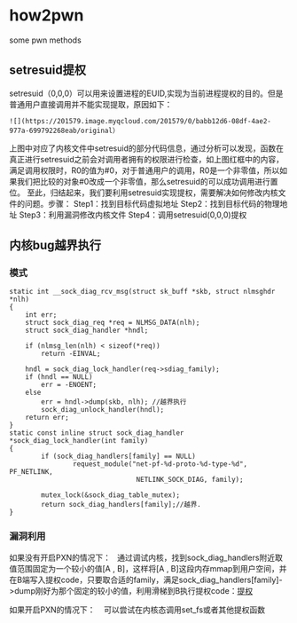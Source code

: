 # how2pwn
some pwn methods
## setresuid提权

setresuid（0,0,0）可以用来设置进程的EUID,实现为当前进程提权的目的。但是普通用户直接调用并不能实现提取，原因如下：
```
![](https://201579.image.myqcloud.com/201579/0/babb12d6-08df-4ae2-977a-699792268eab/original）
```
上图中对应了内核文件中setresuid的部分代码信息，通过分析可以发现，函数在真正进行setresuid之前会对调用者拥有的权限进行检查，如上图红框中的内容，满足调用权限时，R0的值为#0，对于普通用户的调用，R0是一个非零值，所以如果我们把比较的对象#0改成一个非零值，那么setresuid的可以成功调用进行置位。
至此，归结起来，我们要利用setresuid实现提权，需要解决如何修改内核文件的问题。步骤：
Step1：找到目标代码虚拟地址
Step2：找到目标代码的物理地址
Step3：利用漏洞修改内核文件
Step4：调用setresuid(0,0,0)提权


## 内核bug越界执行
### 模式
```
static int __sock_diag_rcv_msg(struct sk_buff *skb, struct nlmsghdr *nlh)
{
    int err;
    struct sock_diag_req *req = NLMSG_DATA(nlh);
    struct sock_diag_handler *hndl;

    if (nlmsg_len(nlh) < sizeof(*req))
        return -EINVAL;

    hndl = sock_diag_lock_handler(req->sdiag_family);
    if (hndl == NULL)
        err = -ENOENT;
    else
        err = hndl->dump(skb, nlh); //越界执行
        sock_diag_unlock_handler(hndl);
    return err;
}
static const inline struct sock_diag_handler *sock_diag_lock_handler(int family)
{
        if (sock_diag_handlers[family] == NULL)
                request_module("net-pf-%d-proto-%d-type-%d", PF_NETLINK,
                                NETLINK_SOCK_DIAG, family);

        mutex_lock(&sock_diag_table_mutex);
        return sock_diag_handlers[family];//越界.
}
```
### 漏洞利用
如果没有开启PXN的情况下：
    通过调试内核，找到sock_diag_handlers附近取值范围固定为一个较小的值[A , B]，这样将[A , B]这段内存mmap到用户空间，并在B端写入提权code，只要取合适的family，满足sock_diag_handlers[family]->dump刚好为那个固定的较小的值，利用滑梯到B执行提权code：[提权](https://my.oschina.net/fgq611/blog/181812)
    
如果开启PXN的情况下：
    可以尝试在内核态调用set_fs或者其他提权函数

## 
